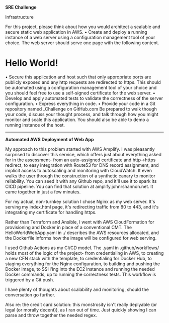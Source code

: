 **SRE Challenge**

Infrastructure

For this project, please think about how you would architect a scalable and secure static web application in AWS.
• Create and deploy a running instance of a web server using a configuration management tool of your choice. The web server should serve one page with the following content.
 
<html>
<head>
<title>Hello World</title> </head>
<body>
<h1>Hello World!</h1> </body>
</html>
• Secure this application and host such that only appropriate ports are publicly exposed and any http requests are redirected to https. This should be automated using a configuration management tool of your choice and you should feel free to use a self-signed certificate for the web server.
• Develop and apply automated tests to validate the correctness of the server configuration.
• Express everything in code.
• Provide your code in a Git repository named <FIRSTNAME>_Challenge on GitHub.com Be prepared to walk though your code, discuss your thought process, and talk through how you might monitor and scale this application. You should also be able to demo a running instance of the host.

---


**Automated AWS Deployment of Web App**

My approach to this problem started with AWS Amplify. I was pleasantly surprised to discover this service, which offers just about everything asked for in the assessment- from an auto-assigned certificate and http->https redirect, to easy integration with Route53 for DNS record assignment, and implicit access to autoscaling and monitoring with CloudWatch. It even walks the user through the construction of a synthetic canary to monitor reliability. You can seed it with any Github repo, and it'll use it to spark its CICD pipeline. You can find that solution at amplify.johnrshannon.net. It came together in just a few minutes.

For my actual, non-turnkey solution I chose Nginx as my web server. It's serving my index.html page, it's redirecting traffic from 80 to 443, and it's integrating my certificate for handling https. 

Rather than Terraform and Ansible, I went with AWS CloudFormation for provisioning and Docker in place of a conventional CMT. The HelloWorldWebApp.yaml in ./ describes the AWS resources allocated, and the Dockerfile informs how the image will be configured for web serving. 

I used Github Actions as my CI/CD model. The .yaml in .github/workflows/ holds most of the logic of the project- from credentialing in AWS, to creating a new CFN stack with the template, to credentialing for Docker Hub, to staging everything for the Nginx configuration, to building and pushing the Docker image, to SSH'ing into the EC2 instance and running the needed Docker commands, up to running the correctness tests. This workflow is triggered by a Git push. 

I have plenty of thoughts about scalability and monitoring, should the conversation go further. 

Also re: the credit card solution: this monstrosity isn't really deplyable (or legal (or morally decent)), as I ran out of time. Just quickly showing I can parse and throw together the needed regex. 
